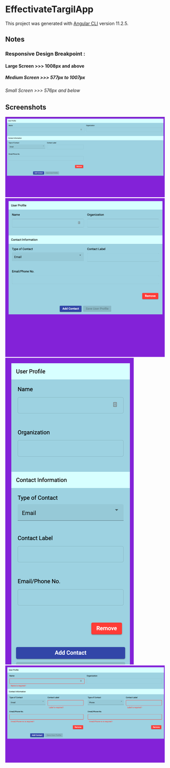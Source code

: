 # EffectivateTargilApp

This project was generated with [Angular CLI](https://github.com/angular/angular-cli) version 11.2.5.

## Notes
### Responsive Design Breakpoint :
#### Large Screen >>> 1008px and above
##### Medium Screen >>> 577px to 1007px
###### Small Screen >>> 576px and below

## Screenshots
![Large Screen](https://github.com/dotan826/effectivate-targil-app/blob/main/screenshots/large-screen.png)
![Medium Screen](https://github.com/dotan826/effectivate-targil-app/blob/main/screenshots/medium-screen.png)
![Small Screen](https://github.com/dotan826/effectivate-targil-app/blob/main/screenshots/small-screen.png)
![Large Screen With Errors](https://github.com/dotan826/effectivate-targil-app/blob/main/screenshots/large-screen-errors.png)



